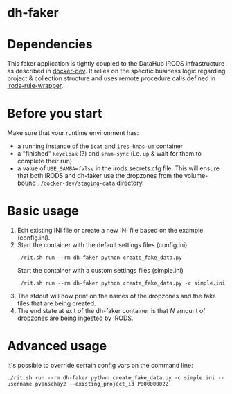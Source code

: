 # dh-faker

# Dependencies
This faker application is tightly coupled to the DataHub iRODS infrastructure as described in [docker-dev](https://github.com/MaastrichtUniversity/docker-dev). 
 It relies on the specific business logic regarding project & collection structure and uses remote procedure calls defined
 in [irods-rule-wrapper](https://github.com/MaastrichtUniversity/irods-rule-wrapper).

# Before you start
Make sure that your runtime environment has:
* a running instance of the `icat` and `ires-hnas-um` container
* a "finished" `keycloak` (?) and `sram-sync` (i.e. `up` & wait for them to complete their run)
* a value of `USE_SAMBA=false` in the irods.secrets.cfg file. This will ensure that both iRODS and dh-faker use the dropzones
 from the volume-bound `./docker-dev/staging-data` directory.

# Basic usage
1. Edit existing INI file or create a new INI file based on the example (config.ini).
1. Start the container with the default settings files (config.ini)
    ```
    ./rit.sh run --rm dh-faker python create_fake_data.py
    ```
   Start the container with a custom settings files (simple.ini)
    ```
    ./rit.sh run --rm dh-faker python create_fake_data.py -c simple.ini
    ```
1. The stdout will now print on the names of the dropzones and the fake files that are being created.
1. The end state at exit of the dh-faker container is that _N_ amount of dropzones are being ingested by iRODS.

# Advanced usage
It's possible to override certain config vars on the command line:

```
./rit.sh run --rm dh-faker python create_fake_data.py -c simple.ini --username pvanschay2 --existing_project_id P000000022
```

